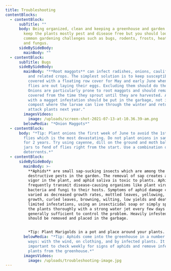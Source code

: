```yaml
---
title: Troubleshooting
contentBlocks:
  - contentBlock:
      subTitle: ""
      body: Being organized, clean and keeping a greenhouse and garden maintained will
        keep the plants mostly pest and disease free but you should lookout for
        common gardening challenges such as bugs, rodents, frosts, heat waves,
        and fungus.
      sideBySideBody:
        mainBody: ""
  - contentBlock:
      subTitle: Bugs
      sideBySideBody:
        mainBody: "**Root maggots** can infect radishes, onions, cauliflower, turnips
          and related crops. The simplest solution is to keep susceptible crops
          covered with a floating row cover for May and early June when the
          flies are out laying their eggs. Excluding them should do the trick.
          Onions are particularly prone to root maggots and should remain
          covered from the time they sprout until they are harvested. Any roots
          with a maggot infestation should be put in the garbage, not in the
          compost where the larvae can live through the winter and return to
          attack plants next year."
        imagesVideos:
          image: /uploads/screen-shot-2021-07-13-at-10.36.39-am.png
        belowMedia: "*Onion Maggots*"
  - contentBlock:
      body: "*Tip: Plant onions the first week of June to avoid the 1st crop of onion
        flies which is the most devastating. Do not plant onions in same place
        for 2 years. Try using cayenne, dill on the ground and moth balls in
        jars to fend of flies right from the start. Use a combination of
        deterrents.*"
  - contentBlock:
      sideBySideBody:
        mainBody: >-
          **Aphids** are small sap-sucking insects which are among the most
          destructive pests in the garden. The removal of sap creates a lack of
          vigor in the plant, and aphid saliva is toxic to plants. Aphids
          frequently transmit disease-causing organisms like plant viruses,
          bacteria and fungi to their hosts. Symptoms of aphid damage can be as
          varied as decreased growth rates, mottled leaves, yellowing, stunted
          growth, curled leaves, browning, wilting, low yields and death. For
          limited infestations, using an insecticidal soap or simply spraying
          the plants thoroughly with a strong water jet every few days is
          generally sufficient to control the problem. Heavily infested plants
          should be removed and placed in the garbage.


          *Tip: Plant Marigolds in a pot and place around your plants. The aphids will be attracted to them and you can quickly and easily remove the pot and put in the garbage to avoid mass infestation.*
        belowMedia: "*Tip: Aphids come into the greenhouse in a number of different
          ways: with the wind, on clothing, and by infected plants. It’s
          important to check weekly for signs of aphids and remove infected
          plants from the greenhouse.*"
        imagesVideos:
          image: /uploads/troubleshooting-image.jpg
---
```

